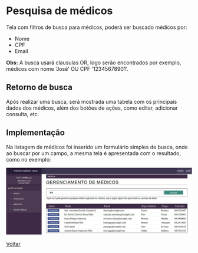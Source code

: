 # Pesquisa de médicos

Tela com filtros de busca para médicos, poderá ser buscado médicos por:

* Nome
* CPF
* Email

**Obs:** A busca usará clausulas OR, logo serão encontrados por exemplo, médicos com nome 'José' OU CPF '12345678901'.


## Retorno de busca

Após realizar uma busca, será mostrada uma tabela com os principais dados dos médicos, além dos botões de ações, como editar, adicionar consulta, etc.


## Implementação

Na listagem de médicos foi inserido um formulário simples de busca, onde ao buscar por um campo, a mesma tela é apresentada com o resultado, como no exemplo:

![Tela de busca](./img/busca-medico.jpeg?raw=true)

[Voltar](../README.md) 